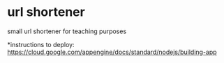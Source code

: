 # url shortener
small url shortener for teaching purposes

*instructions to deploy: https://cloud.google.com/appengine/docs/standard/nodejs/building-app
